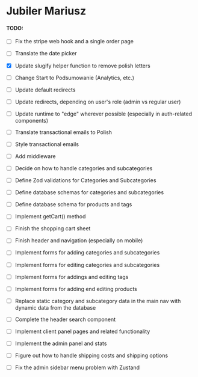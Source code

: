 # Jubiler Mariusz

#### TODO:

- [ ] Fix the stripe web hook and a single order page
- [ ] Translate the date picker
- [x] Update slugify helper function to remove polish letters

- [ ] Change Start to Podsumowanie (Analytics, etc.)

- [ ] Update default redirects
- [ ] Update redirects, depending on user's role (admin vs regular user)
- [ ] Update runtime to "edge" wherever possible (especially in auth-related components)
- [ ] Translate transactional emails to Polish
- [ ] Style transactional emails

- [ ] Add middleware

- [ ] Decide on how to handle categories and subcategories
- [ ] Define Zod validations for Categories and Subcategories
- [ ] Define database schemas for categories and subcategories
- [ ] Define database schema for products and tags

- [ ] Implement getCart() method
- [ ] Finish the shopping cart sheet
- [ ] Finish header and navigation (especially on mobile)

- [ ] Implement forms for adding categories and subcategories
- [ ] Implement forms for editing categories and subcategories
- [ ] Implement forms for addings and editing tags
- [ ] Implement forms for adding end editing products

- [ ] Replace static category and subcategory data in the main nav with dynamic data from the database

- [ ] Complete the header search component
- [ ] Implement client panel pages and related functionality

- [ ] Implement the admin panel and stats

- [ ] Figure out how to handle shipping costs and shipping options

- [ ] Fix the admin sidebar menu problem with Zustand

